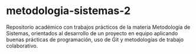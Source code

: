 # metodologia-sistemas-2
Repositorio académico con trabajos prácticos de la materia Metodología de Sistemas, orientados al desarrollo de un proyecto en equipo aplicando buenas prácticas de programación, uso de Git y metodologías de trabajo colaborativo.

